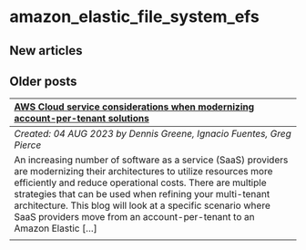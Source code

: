 # amazon_elastic_file_system_efs

## New articles

## Older posts
| [AWS Cloud service considerations when modernizing account-per-tenant solutions](https://aws.amazon.com/blogs/architecture/aws-cloud-service-considerations-for-designing-multi-tenant-saas-solutions/) |
|:----------|
| *Created: 04 AUG 2023 by Dennis Greene, Ignacio Fuentes, Greg Pierce* | 
| An increasing number of software as a service (SaaS) providers are modernizing their architectures to utilize resources more efficiently and reduce operational costs. There are multiple strategies that can be used when refining your multi-tenant architecture. This blog will look at a specific scenario where SaaS providers move from an account-per-tenant to an Amazon Elastic […] | 
|  | 

